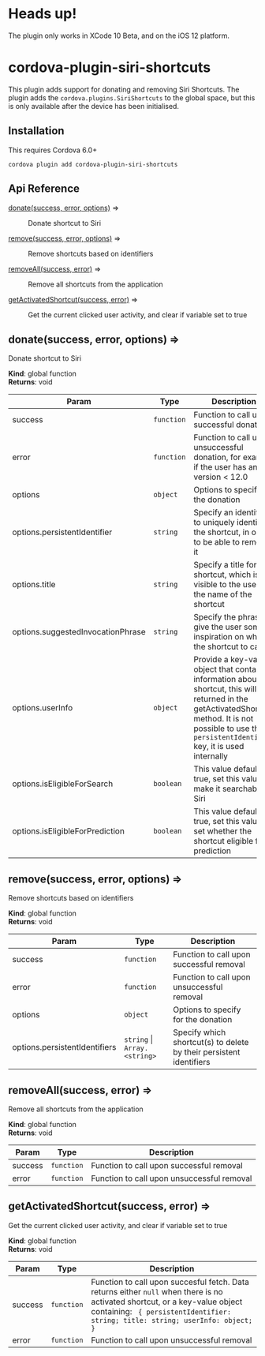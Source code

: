 # Heads up!
The plugin only works in XCode 10 Beta, and on the iOS 12 platform.

# cordova-plugin-siri-shortcuts

This plugin adds support for donating and removing Siri Shortcuts. The plugin adds the `cordova.plugins.SiriShortcuts` to the global space, but this is only available
after the device has been initialised.


## Installation

This requires Cordova 6.0+

    cordova plugin add cordova-plugin-siri-shortcuts

## Api Reference

<dl>
<dt><a href="#donate">donate(success, error, options)</a> ⇒</dt>
<dd><p>Donate shortcut to Siri</p>
</dd>
<dt><a href="#remove">remove(success, error, options)</a> ⇒</dt>
<dd><p>Remove shortcuts based on identifiers</p>
</dd>
<dt><a href="#removeAll">removeAll(success, error)</a> ⇒</dt>
<dd><p>Remove all shortcuts from the application</p>
</dd>
<dt><a href="#getActivatedShortcut">getActivatedShortcut(success, error)</a> ⇒</dt>
<dd><p>Get the current clicked user activity, and clear if variable set to true</p>
</dd>
</dl>

<a name="donate"></a>

## donate(success, error, options) ⇒
Donate shortcut to Siri

**Kind**: global function  
**Returns**: void  

| Param | Type | Description |
| --- | --- | --- |
| success | <code>function</code> | Function to call upon successful donation |
| error | <code>function</code> | Function to call upon unsuccessful donation, for example if the user has an iOS version < 12.0 |
| options | <code>object</code> | Options to specify for the donation |
| options.persistentIdentifier | <code>string</code> | Specify an identifier to uniquely identify the shortcut, in order to be able to remove it |
| options.title | <code>string</code> | Specify a title for the shortcut, which is visible to the user as the name of the shortcut |
| options.suggestedInvocationPhrase | <code>string</code> | Specify the phrase to give the user some inspiration on what the shortcut to call |
| options.userInfo | <code>object</code> | Provide a key-value object that contains information about the shortcut, this will be returned in the getActivatedShortcut method. It is not possible to use the `persistentIdentifier` key, it is used internally |
| options.isEligibleForSearch | <code>boolean</code> | This value defaults to true, set this value to make it searchable in Siri |
| options.isEligibleForPrediction | <code>boolean</code> | This value defaults to true, set this value to set whether the shortcut eligible for prediction |

<a name="remove"></a>

## remove(success, error, options) ⇒
Remove shortcuts based on identifiers

**Kind**: global function  
**Returns**: void  

| Param | Type | Description |
| --- | --- | --- |
| success | <code>function</code> | Function to call upon successful removal |
| error | <code>function</code> | Function to call upon unsuccessful removal |
| options | <code>object</code> | Options to specify for the donation |
| options.persistentIdentifiers | <code>string</code> \| <code>Array.&lt;string&gt;</code> | Specify which shortcut(s) to delete by their persistent identifiers |

<a name="removeAll"></a>

## removeAll(success, error) ⇒
Remove all shortcuts from the application

**Kind**: global function  
**Returns**: void  

| Param | Type | Description |
| --- | --- | --- |
| success | <code>function</code> | Function to call upon successful removal |
| error | <code>function</code> | Function to call upon unsuccessful removal |

<a name="getActivatedShortcut"></a>

## getActivatedShortcut(success, error) ⇒
Get the current clicked user activity, and clear if variable set to true

**Kind**: global function  
**Returns**: void  

| Param | Type | Description |
| --- | --- | --- |
| success | <code>function</code> | Function to call upon succesful fetch. Data returns either `null` when there is no activated shortcut, or a key-value object containing: ` { persistentIdentifier: string; title: string; userInfo: object; }` |
| error | <code>function</code> | Function to call upon unsuccessful removal |

